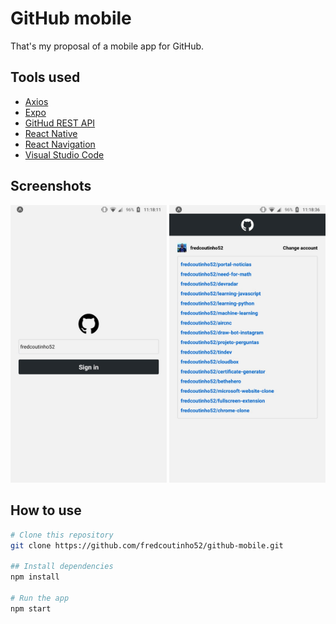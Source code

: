 #  GitHub mobile

That's my proposal of a mobile app for GitHub.

## Tools used

* [Axios]()
* [Expo]()
* [GitHud REST API](https://developer.github.com/v3/users/)
* [React Native]()
* [React Navigation]()
* [Visual Studio Code]()

## Screenshots

<center>
<span>
<img src="assets/login.jpeg" width="250">
<img src="assets/home.jpeg" width="250">
</span>
</center>

## How to use

```bash
# Clone this repository
git clone https://github.com/fredcoutinho52/github-mobile.git

## Install dependencies
npm install

# Run the app
npm start
```
